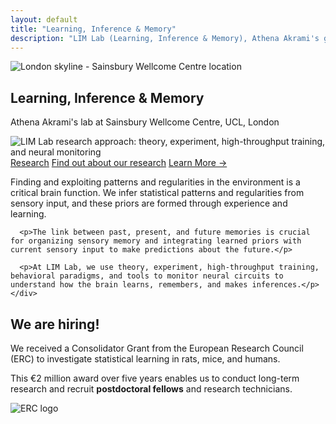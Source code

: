 ```yaml
---
layout: default
title: "Learning, Inference & Memory"
description: "LIM Lab (Learning, Inference & Memory), Athena Akrami's group at Sainsbury Wellcome Centre, UCL, London"
---
```


<section class="hero">
  <div class="hero-image">
    <img src="{{ '/assets/img/header_london.png' | relative_url }}" alt="London skyline - Sainsbury Wellcome Centre location">
  </div>
  <div class="hero-content">
    <h1>Learning, Inference &amp; Memory</h1>
    <p class="hero-subtitle">Athena Akrami's lab at Sainsbury Wellcome Centre, UCL, London</p>
  </div>
</section>

<div class="main-content">
  <div class="content-left">
    <div class="approach-image">
      <img src="{{ '/assets/img/approach.webp' | relative_url }}" alt="LIM Lab research approach: theory, experiment, high-throughput training, and neural monitoring">
    </div>
    <div class="left-links">
      <a href="{{ '/research/' | relative_url }}">Research</a>
      <a href="{{ '/research/' | relative_url }}">Find out about our research</a>
      <a href="{{ '/research/' | relative_url }}">Learn More →</a>
    </div>
  </div>
  <div class="content-right">
    <div class="research-description">
      <p>Finding and exploiting patterns and regularities in the environment is a critical brain function. We infer statistical patterns and regularities from sensory input, and these priors are formed through experience and learning.</p>
      
      <p>The link between past, present, and future memories is crucial for organizing sensory memory and integrating learned priors with current sensory input to make predictions about the future.</p>
      
      <p>At LIM Lab, we use theory, experiment, high-throughput training, behavioral paradigms, and tools to monitor neural circuits to understand how the brain learns, remembers, and makes inferences.</p>
    </div>
  </div>
</div>

<section class="hiring-section">
  <div class="hiring-content">
    <div class="hiring-text">
      <h2>We are hiring!</h2>
      <p>We received a Consolidator Grant from the European Research Council (ERC) to investigate statistical learning in rats, mice, and humans.</p>
      <p>This €2 million award over five years enables us to conduct long-term research and recruit <strong>postdoctoral fellows</strong> and research technicians.</p>
    </div>
    <div class="erc-logo">
      <img src="{{ '/assets/img/European_Research_Council_logo-01.webp' | relative_url }}" alt="ERC logo">
    </div>
  </div>
</section>
